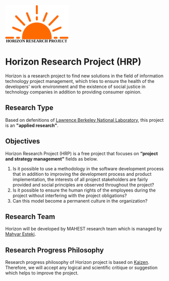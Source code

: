 <img src="https://raw.githubusercontent.com/mahyaresteki/Horizon/master/logo.png" width="200" height="120" style="margin-left:auto; margin-right:auto">

# Horizon Research Project (HRP)
Horizon is a research project to find new solutions in the field of information technology project management, which tries to ensure the health of the developers' work environment and the existence of social justice in technology companies in addition to providing consumer opinion.

## Research Type
Based on defenitions of [Lawrence Berkeley	National	Laboratory](https://www.sjsu.edu/people/fred.prochaska/courses/ScWk170/s0/Basic-vs.-Applied-Research.pdf), this project is an **"applied research"**.

## Objectives
Horizon Research Project (HRP) is a free project that focuses on **“project and strategy management"** fields as below.

1. Is it possible to use a methodology in the software development process that in addition to improving the development process and product implementation, the interests of all project stakeholders are fairly provided and social principles are observed throughout the project?
2. Is it possible to ensure the human rights of the employees during the project without interfering with the project obligations?
3. Can this model become a permanent culture in the organization?

## Research Team
Horizon will be developed by MAHEST research team which is managed by [Mahyar Esteki](https://www.linkedin.com/in/mahyaresteki/).

## Research Progress Philosophy
Research progress philosophy of Horizon project is based on [Kaizen](https://en.wikipedia.org/wiki/Kaizen). Therefore, we will accept any logical and scientific critique or suggestion which helps to improve the project.
